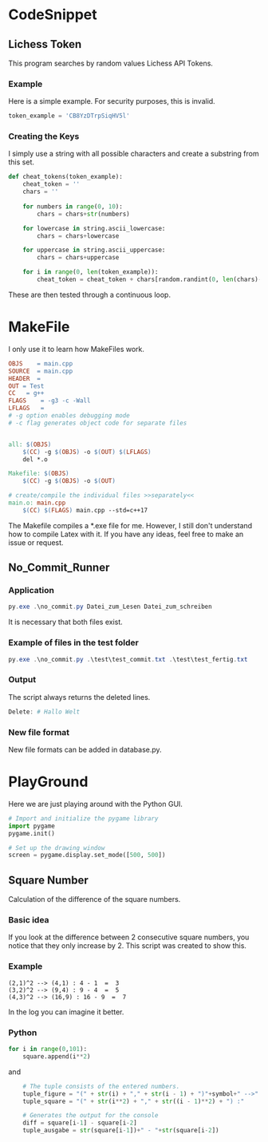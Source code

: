 # CodeSnippet
## Lichess Token 

This program searches by random values Lichess API Tokens.

### Example
Here is a simple example. For security purposes, this is invalid.

```python
token_example = 'CB8YzDTrpSiqHV5l'
```


### Creating the Keys
I simply use a string with all possible characters and create a substring from this set.

```python
def cheat_tokens(token_example):
    cheat_token = ''
    chars = ''
    
    for numbers in range(0, 10):
        chars = chars+str(numbers)

    for lowercase in string.ascii_lowercase:
        chars = chars+lowercase

    for uppercase in string.ascii_uppercase:
        chars = chars+uppercase

    for i in range(0, len(token_example)):
        cheat_token = cheat_token + chars[random.randint(0, len(chars)-1)]

```

These are then tested through a continuous loop. 


# MakeFile
I only use it to learn how MakeFiles work. 


```Makefile
OBJS	= main.cpp
SOURCE	= main.cpp
HEADER	= 
OUT	= Test
CC	 = g++
FLAGS	 = -g3 -c -Wall
LFLAGS	 = 
# -g option enables debugging mode 
# -c flag generates object code for separate files


all: $(OBJS)
	$(CC) -g $(OBJS) -o $(OUT) $(LFLAGS)
	del *.o

Makefile: $(OBJS)
	$(CC) -g $(OBJS) -o $(OUT)

# create/compile the individual files >>separately<<
main.o: main.cpp
	$(CC) $(FLAGS) main.cpp --std=c++17
```

The Makefile compiles a *.exe file for me. However, I still don't understand how to compile Latex with it.
If you have any ideas, feel free to make an issue or request. 

## No_Commit_Runner

### Application
``` PowerShell
py.exe .\no_commit.py Datei_zum_Lesen Datei_zum_schreiben
```
It is necessary that both files exist.

### Example of files in the test folder

```PowerShell
py.exe .\no_commit.py .\test\test_commit.txt .\test\test_fertig.txt
```

### Output
The script always returns the deleted lines.

```PowerShell
Delete: # Hallo Welt
```

### New file format

New file formats can be added in database.py.

# PlayGround
Here we are just playing around with the Python GUI. 

```Python
# Import and initialize the pygame library
import pygame
pygame.init()

# Set up the drawing window
screen = pygame.display.set_mode([500, 500])
```

## Square Number

Calculation of the difference of the square numbers.

### Basic idea
If you look at the difference between 2 consecutive square numbers, you notice that they only increase by 2. 
This script was created to show this. 

### Example
```Log
(2,1)^2 --> (4,1) : 4 - 1  =  3
(3,2)^2 --> (9,4) : 9 - 4  =  5
(4,3)^2 --> (16,9) : 16 - 9  =  7
``` 
In the log you can imagine it better.

### Python
```Python 
for i in range(0,101):
    square.append(i**2)
```
and
```Python
    # The tuple consists of the entered numbers.
    tuple_figure = "(" + str(i) + "," + str(i - 1) + ")"+symbol+" -->"
    tuple_square = "(" + str(i**2) + "," + str((i - 1)**2) + ") :"

    # Generates the output for the console
    diff = square[i-1] - square[i-2]
    tuple_ausgabe = str(square[i-1])+" - "+str(square[i-2])
```